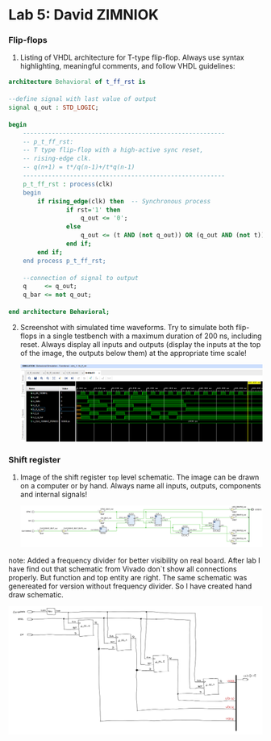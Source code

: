 # Lab 5: David ZIMNIOK

### Flip-flops

1. Listing of VHDL architecture for T-type flip-flop. Always use syntax highlighting, meaningful comments, and follow VHDL guidelines:

```vhdl
architecture Behavioral of t_ff_rst is

--define signal with last value of output
signal q_out : STD_LOGIC;

begin
    --------------------------------------------------------
    -- p_t_ff_rst:
    -- T type flip-flop with a high-active sync reset,
    -- rising-edge clk.
    -- q(n+1) = t*/q(n-1)+/t*q(n-1)
    --------------------------------------------------------
    p_t_ff_rst : process(clk)
    begin
        if rising_edge(clk) then  -- Synchronous process
                if rst='1' then
                    q_out <= '0';
                else
                    q_out <= (t AND (not q_out)) OR (q_out AND (not t));
                end if;
        end if;
    end process p_t_ff_rst;
    
    --connection of signal to output
    q     <= q_out;
    q_bar <= not q_out;
    
end architecture Behavioral;
```

2. Screenshot with simulated time waveforms. Try to simulate both flip-flops in a single testbench with a maximum duration of 200 ns, including reset. Always display all inputs and outputs (display the inputs at the top of the image, the outputs below them) at the appropriate time scale!

   ![your figure](images/simulation.png)

### Shift register

1. Image of the shift register `top` level schematic. The image can be drawn on a computer or by hand. Always name all inputs, outputs, components and internal signals!

   ![your figure](images/schematic2.png)
   
note: Added a frequency divider for better visibility on real board. After lab I have find out that schematic from Vivado don`t show all connections properly. But function and top entity are right. The same schematic was genereated for version without frequency divider. So I have created hand draw schematic.

   ![your figure](images/scho.png)
